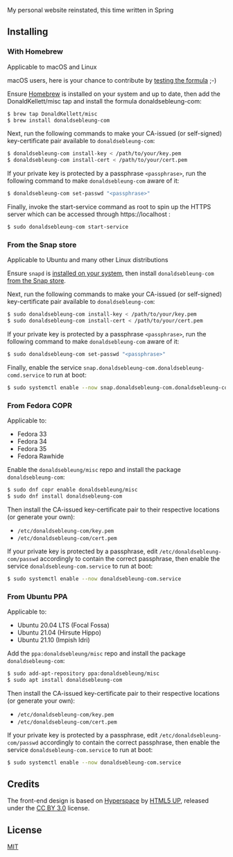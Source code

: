 My personal website reinstated, this time written in Spring

## Installing

### With Homebrew

Applicable to macOS and Linux

macOS users, here is your chance to contribute by [testing the formula](https://github.com/DonaldKellett/homebrew-misc/issues/2) ;-)

Ensure [Homebrew](https://brew.sh) is installed on your system and up to date, then add the DonaldKellett/misc tap and install the formula donaldsebleung-com:

```bash
$ brew tap DonaldKellett/misc
$ brew install donaldsebleung-com
```

Next, run the following commands to make your CA-issued (or self-signed) key-certificate pair available to `donaldsebleung-com`:

```bash
$ donaldsebleung-com install-key < /path/to/your/key.pem
$ donaldsebleung-com install-cert < /path/to/your/cert.pem
```

If your private key is protected by a passphrase `<passphrase>`, run the following command to make `donaldsebleung-com` aware of it:

```bash
$ donaldsebleung-com set-passwd "<passphrase>"
```

Finally, invoke the start-service command as root to spin up the HTTPS server which can be accessed through https://localhost :

```bash
$ sudo donaldsebleung-com start-service
```

### From the Snap store

Applicable to Ubuntu and many other Linux distributions

Ensure `snapd` is [installed on your system](https://snapcraft.io/docs/installing-snapd), then install `donaldsebleung-com` [from the Snap store](https://snapcraft.io/donaldsebleung-com).

Next, run the following commands to make your CA-issued (or self-signed) key-certificate pair available to `donaldsebleung-com`:

```bash
$ sudo donaldsebleung-com install-key < /path/to/your/key.pem
$ sudo donaldsebleung-com install-cert < /path/to/your/cert.pem
```

If your private key is protected by a passphrase `<passphrase>`, run the following command to make `donaldsebleung-com` aware of it:

```bash
$ sudo donaldsebleung-com set-passwd "<passphrase>"
```

Finally, enable the service `snap.donaldsebleung-com.donaldsebleung-comd.service` to run at boot:

```bash
$ sudo systemctl enable --now snap.donaldsebleung-com.donaldsebleung-comd.service
```

### From Fedora COPR

Applicable to:

- Fedora 33
- Fedora 34
- Fedora 35
- Fedora Rawhide

Enable the `donaldsebleung/misc` repo and install the package `donaldsebleung-com`:

```bash
$ sudo dnf copr enable donaldsebleung/misc
$ sudo dnf install donaldsebleung-com
```

Then install the CA-issued key-certificate pair to their respective locations (or generate your own):

- `/etc/donaldsebleung-com/key.pem`
- `/etc/donaldsebleung-com/cert.pem`

If your private key is protected by a passphrase, edit `/etc/donaldsebleung-com/passwd` accordingly to contain the correct passphrase, then enable the service `donaldsebleung-com.service` to run at boot:

```bash
$ sudo systemctl enable --now donaldsebleung-com.service
```

### From Ubuntu PPA

Applicable to:

- Ubuntu 20.04 LTS (Focal Fossa)
- Ubuntu 21.04 (Hirsute Hippo)
- Ubuntu 21.10 (Impish Idri)

Add the `ppa:donaldsebleung/misc` repo and install the package `donaldsebleung-com`:

```bash
$ sudo add-apt-repository ppa:donaldsebleung/misc
$ sudo apt install donaldsebleung-com
```

Then install the CA-issued key-certificate pair to their respective locations (or generate your own):

- `/etc/donaldsebleung-com/key.pem`
- `/etc/donaldsebleung-com/cert.pem`

If your private key is protected by a passphrase, edit `/etc/donaldsebleung-com/passwd` accordingly to contain the correct passphrase, then enable the service `donaldsebleung-com.service` to run at boot:

```bash
$ sudo systemctl enable --now donaldsebleung-com.service
```

## Credits

The front-end design is based on [Hyperspace](https://html5up.net/hyperspace) by [HTML5 UP](https://html5up.net), released under the [CC BY 3.0](http://creativecommons.org/licenses/by/3.0/) license.

## License

[MIT](./LICENSE)
